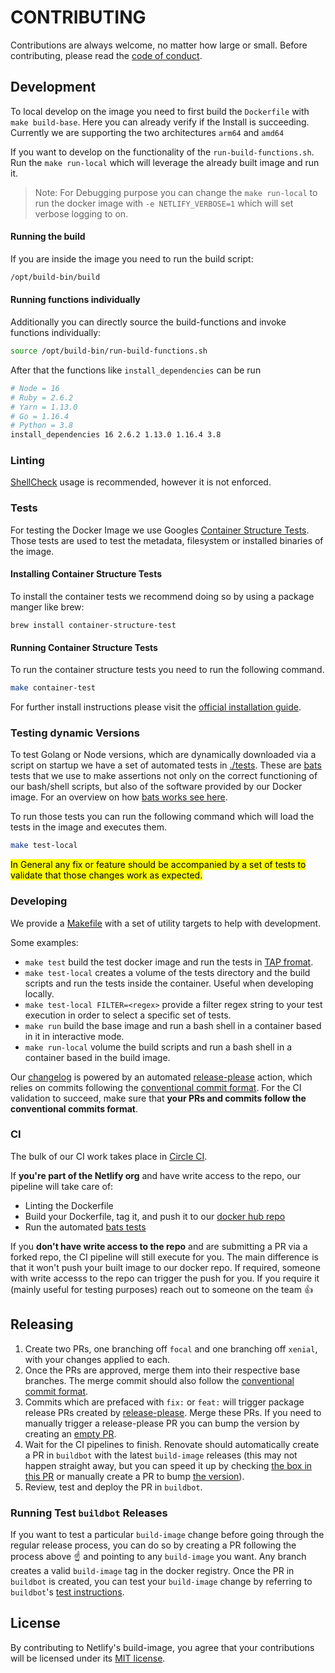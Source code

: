 # CONTRIBUTING

Contributions are always welcome, no matter how large or small. Before contributing,
please read the [code of conduct](CODE_OF_CONDUCT.md).

## Development

To local develop on the image you need to first build the `Dockerfile` with `make build-base`.
Here you can already verify if the Install is succeeding. Currently we are supporting the two architectures `arm64` and `amd64`

If you want to develop on the functionality of the `run-build-functions.sh`. Run the `make run-local` which will leverage the already built image and run it.

> Note:
> For Debugging purpose you can change the `make run-local` to run the docker image with `-e NETLIFY_VERBOSE=1` which will set verbose logging to on.

#### Running the build

If you are inside the image you need to run the build script:

```bash
/opt/build-bin/build
```

#### Running functions individually

Additionally you can directly source the build-functions and invoke functions individually:

```bash
source /opt/build-bin/run-build-functions.sh
```

After that the functions like `install_dependencies` can be run

```bash
# Node = 16
# Ruby = 2.6.2
# Yarn = 1.13.0
# Go = 1.16.4
# Python = 3.8
install_dependencies 16 2.6.2 1.13.0 1.16.4 3.8
```

### Linting

[ShellCheck](https://github.com/koalaman/shellcheck) usage is recommended, however it is not enforced.

### Tests

For testing the Docker Image we use Googles [Container Structure Tests](https://github.com/GoogleContainerTools/container-structure-test). Those tests are used to test the metadata, filesystem or installed binaries of the image.

#### Installing Container Structure Tests

To install the container tests we recommend doing so by using a package manger like brew:

```
brew install container-structure-test
```

#### Running Container Structure Tests

To run the container structure tests you need to run the following command.

```bash
make container-test
```

For further install instructions please visit the [official installation guide](https://github.com/GoogleContainerTools/container-structure-test#installation).

### Testing dynamic Versions

To test Golang or Node versions, which are dynamically downloaded via a script on startup we have a set of automated tests in [./tests](./tests). These are [bats](https://github.com/bats-core/bats-core) tests that we use to make assertions not only on the correct functioning of our bash/shell scripts, but also of the software provided by our Docker image. For an overview on how [bats works see here](https://bats-core.readthedocs.io/en/stable/).

To run those tests you can run the following command which will load the tests in the image and executes them.

```bash
make test-local
```

<mark>In General any fix or feature should be accompanied by a set of tests to validate that those changes work as expected.</mark>

### Developing

We provide a [Makefile](./Makefile) with a set of utility targets to help with development.

Some examples:

- `make test` build the test docker image and run the tests in [TAP fromat](http://testanything.org/).
- `make test-local` creates a volume of the tests directory and the build scripts and run the tests inside the container. Useful when developing locally.
- `make test-local FILTER=<regex>` provide a filter regex string to your test execution in order to select a specific set of tests.
- `make run` build the base image and run a bash shell in a container based in it in interactive mode.
- `make run-local` volume the build scripts and run a bash shell in a container based in the build image.

Our [changelog](./CHANGELOG.md) is powered by an automated [release-please](https://github.com/googleapis/release-please) action, which relies on commits following the [conventional commit format](https://www.conventionalcommits.org/en/v1.0.0-beta.2/#summary).
For the CI validation to succeed, make sure that **your PRs and commits follow the conventional commits format**.

### CI

The bulk of our CI work takes place in [Circle CI](https://app.circleci.com/pipelines/github/netlify/build-image).

If **you're part of the Netlify org** and have write access to the repo, our pipeline will take care of:

- Linting the Dockerfile
- Build your Dockerfile, tag it, and push it to our [docker hub repo](https://hub.docker.com/r/netlify/build)
- Run the automated [bats tests](#tests)

If you **don't have write access to the repo** and are submitting a PR via a forked repo, the CI pipeline will still execute for you. The main difference is that it won't push your built image to our docker repo.
If required, someone with write accesss to the repo can trigger the push for you. If you require it (mainly useful for testing purposes) reach out to someone on the team :+1:

## Releasing

1. Create two PRs, one branching off `focal` and one branching off `xenial`, with your changes applied to each.
2. Once the PRs are approved, merge them into their respective base branches. The merge commit should also follow the [conventional commit format](https://www.conventionalcommits.org/en/v1.0.0-beta.2/#summary).
3. Commits which are prefaced with `fix:` or `feat:` will trigger package release PRs created by [release-please](https://github.com/googleapis/release-please). Merge these PRs. If you need to manually trigger a release-please PR you can bump the version by creating an [empty PR](https://github.com/netlify/build-image/pull/728).
4. Wait for the CI pipelines to finish. Renovate should automatically create a PR in `buildbot` with the latest `build-image` releases (this may not happen straight away, but you can speed it up by checking [the box in this PR](https://github.com/netlify/buildbot/issues/912) or manually create a PR to bump [the version](https://github.com/netlify/buildbot/blob/0ada244ab84a1759a70d6b2cfc27c9987b5c77ca/.circleci/config.yml#L141-L150)).
5. Review, test and deploy the PR in `buildbot`.

### Running Test `buildbot` Releases

If you want to test a particular `build-image` change before going through the regular release process, you can do so by creating a PR following the process above :point_up: and pointing to any `build-image` you want. Any branch
creates a valid `build-image` tag in the docker registry. Once the PR in `buildbot` is created, you can test your `build-image` change by referring to `buildbot`'s [test instructions](https://github.com/netlify/buildbot#testing-builds-on-a-live-test-site).

## License

By contributing to Netlify's build-image, you agree that your contributions will be licensed
under its [MIT license](LICENSE).
